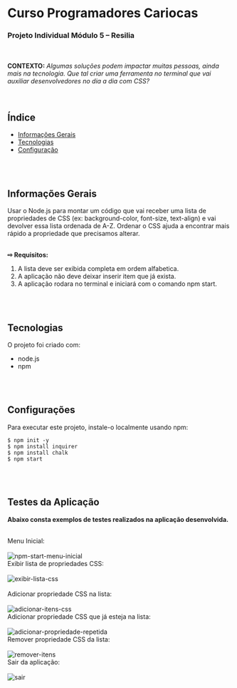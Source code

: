 <h1>Curso Programadores Cariocas</h1>

<h3>Projeto Individual Módulo 5 – Resilia</h3>


<br><br>
<b>CONTEXTO:</b> <i>Algumas soluções podem impactar muitas pessoas, ainda mais na
tecnologia. Que tal criar uma ferramenta no terminal que vai auxiliar
desenvolvedores no dia a dia com CSS?</i><br>


<br>

## Índice
* [Informações Gerais](#general-info)
* [Tecnologias](#technologies)
* [Configuração](#setup)

<br><br>


## Informações Gerais
Usar o Node.js para montar um código que vai receber uma lista de propriedades de CSS (ex: background-color, font-size, text-align) e vai devolver
essa lista ordenada de A-Z. Ordenar o CSS ajuda a encontrar mais rápido a propriedade que precisamos alterar.<br><br>

<b> ⇨ Requisitos:</b>
    <ol>
       <li>A lista deve ser exibida completa em ordem alfabetica.</li>
       <li>A aplicação não deve deixar inserir item que já exista.</li>
       <li>A aplicação rodara no terminal e iniciará com o comando npm start.</li>
    </ol>
<br><br>
	

## Tecnologias

O projeto foi criado com:

* node.js
* npm

<br><br>
	
## Configurações

Para executar este projeto, instale-o localmente usando npm:

```
$ npm init -y
$ npm install inquirer
$ npm install chalk
$ npm start
```

<br><br>


## Testes da Aplicação


<b>Abaixo consta exemplos de testes realizados na aplicação desenvolvida.</b><br><br>

Menu Inicial:<br><br>
![npm-start-menu-inicial](https://user-images.githubusercontent.com/113844035/215296776-1a3ad005-bd06-4f5a-98f9-1e849a8118fd.png)
<br>
Exibir lista de propriedades CSS:<br><br>
![exibir-lista-css](https://user-images.githubusercontent.com/113844035/215296800-12707608-4002-4d2b-9569-b6da20217869.png)
<br>        
Adicionar propriedade CSS na lista:<br><br>
![adicionar-itens-css](https://user-images.githubusercontent.com/113844035/215296819-c96d7a19-cf33-4487-842b-3e724d87ad52.png)
<br>
Adicionar propriedade CSS que já esteja na lista:<br><br>
![adicionar-propriedade-repetida](https://user-images.githubusercontent.com/113844035/215296839-c4115af5-ee3e-4a49-8db8-7d4b28d6a6be.png)
<br>
Remover propriedade CSS da lista:<br><br>
![remover-itens](https://user-images.githubusercontent.com/113844035/215296860-ccd7a94a-6348-4c01-91e3-cb0174f9e8ab.png)
<br>
Sair da aplicação:<br><br>
![sair](https://user-images.githubusercontent.com/113844035/215296871-016fdd85-196d-44bd-a8ba-014ffc14a5a1.png)
<br>
